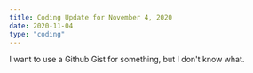```yaml
---
title: Coding Update for November 4, 2020
date: 2020-11-04
type: "coding"
---
```


I want to use a Github Gist for something, but I don't know what.